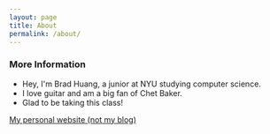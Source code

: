 ```yaml
---
layout: page
title: About
permalink: /about/
---
```


### More Information

- Hey, I'm Brad Huang, a junior at NYU studying computer science. 
- I love guitar and am a big fan of Chet Baker. 
- Glad to be taking this class!

[My personal website (not my blog)](https://bradleyhuang.tech)

